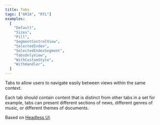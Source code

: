 ```yaml
---
title: Tabs
tags: ["ARIA", "RTL"]
examples:
  [
    "Default",
    "Sizes",
    "Pill",
    "SegmentControlView",
    "SelectedIndex",
    "SelectedIndexSegment",
    "TabsOnlyView",
    "WithCustomStyle",
    "WithHandler",
  ]
---
```


Tabs to allow users to navigate easily between views within the same context.

Each tab should contain content that is distinct from other tabs in a set for example, tabs can present different sections of news, different genres of music, or different themes of documents.

Based on [Headless UI](https://headlessui.com).
